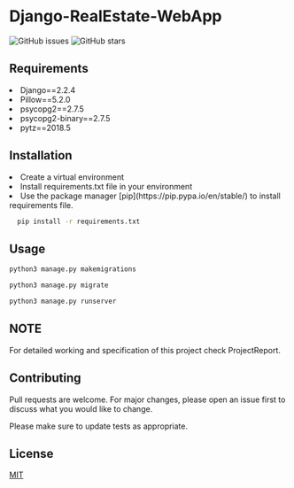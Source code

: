 # Django-RealEstate-WebApp

![GitHub issues](https://img.shields.io/github/issues/AbhiSaphire/Django-RealEstate-WebApp?style=for-the-badge)
![GitHub stars](https://img.shields.io/github/stars/AbhiSaphire/Django-RealEstate-WebApp?style=for-the-badge)

## Requirements
<li>Django==2.2.4</li>
<li>Pillow==5.2.0</li>
<li>psycopg2==2.7.5</li>
<li>psycopg2-binary==2.7.5</li>
<li>pytz==2018.5</li>

## Installation
<li>Create a virtual environment</li>
<li>Install requirements.txt file in your environment</li>
<li>Use the package manager [pip](https://pip.pypa.io/en/stable/) to install requirements file.</li>


```bash
  pip install -r requirements.txt
```

## Usage

```bash
python3 manage.py makemigrations
```


```bash
python3 manage.py migrate
```


```bash
python3 manage.py runserver
```

## NOTE
For detailed working and specification of this project check ProjectReport.

## Contributing
Pull requests are welcome. For major changes, please open an issue first to discuss what you would like to change.

Please make sure to update tests as appropriate.

## License
[MIT](https://choosealicense.com/licenses/mit/)
